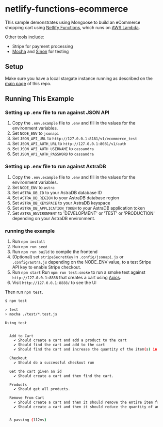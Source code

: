 # netlify-functions-ecommerce

This sample demonstrates using Mongoose to build an eCommerce shopping cart using [Netlify Functions](https://www.netlify.com/products/functions/), which runs on [AWS Lambda](https://mongoosejs.com/docs/lambda.html).

Other tools include:

* Stripe for payment processing
* [Mocha](https://masteringjs.io/mocha) and [Sinon](https://masteringjs.io/sinon) for testing

## Setup

Make sure you have a local stargate instance running as described on the [main page](../README.md) of this repo.

## Running This Example 
### Setting up .env file to run against JSON API
1. Copy the `.env.example` file to `.env` and fill in the values for the environment variables.
2. Set `NODE_ENV` to `jsonapi`
3. Set `JSON_API_URL` to `http://127.0.0.1:8181/v1/ecommerce_test`
4. Set `JSON_API_AUTH_URL` to `http://127.0.0.1:8081/v1/auth`
5. Set `JSON_API_AUTH_USERNAME` to `cassandra`
6. Set `JSON_API_AUTH_PASSWORD` to `cassandra`

### Setting up .env file to run against AstraDB
1. Copy the `.env.example` file to `.env` and fill in the values for the environment variables.
2. Set `NODE_ENV` to `astra`
3. Set `ASTRA_DB_ID` to your AstraDB database ID
4. Set `ASTRA_DB_REGION` to your AstraDB database region
5. Set `ASTRA_DB_KEYSPACE` to your AstraDB keyspace
6. Set `ASTRA_DB_APPLICATION_TOKEN` to your AstraDB application token
7. Set `ASTRA_ENVIRONMENT` to 'DEVELOPMENT' or 'TEST' or 'PRODUCTION' depending on your AstraDB environment.

### running the example
1. Run `npm install`
2. Run `npm run seed`
3. Run `npm run build` to compile the frontend
4. (Optional) set `stripeSecretKey` in `.config/jsonapi.js` or `.config/astra.js` depending on the NODE_ENV value, to a test Stripe API key to enable Stripe checkout.
5. Run `npm start`
Run `npm run test:smoke` to run a smoke test against `http://127.0.0.1:8888` that creates a cart using [Axios](https://masteringjs.io/axios).
6. Visit `http://127.0.0.1:8888/` to see the UI

Then run `npm test`.

```sh
$ npm test

> test
> mocha ./test/*.test.js

Using test


  Add to Cart
    ✔ Should create a cart and add a product to the cart
    ✔ Should find the cart and add to the cart
    ✔ Should find the cart and increase the quantity of the item(s) in the cart

  Checkout
    ✔ Should do a successful checkout run

  Get the cart given an id
    ✔ Should create a cart and then find the cart.

  Products
    ✔ Should get all products.

  Remove From Cart
    ✔ Should create a cart and then it should remove the entire item from it.
    ✔ Should create a cart and then it should reduce the quantity of an item from it.


  8 passing (112ms)
```
